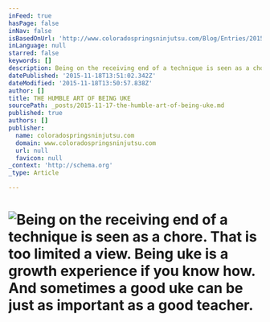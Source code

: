 ```yaml
---
inFeed: true
hasPage: false
inNav: false
isBasedOnUrl: 'http://www.coloradospringsninjutsu.com/Blog/Entries/2015/10/23_The_Humble_Art_of_Being_Uke.html'
inLanguage: null
starred: false
keywords: []
description: Being on the receiving end of a technique is seen as a chore. That is too limited a view. Being uke is a growth experience if you know how. And sometimes a good uke can be just as important as a good teacher.
datePublished: '2015-11-18T13:51:02.342Z'
dateModified: '2015-11-18T13:50:57.838Z'
author: []
title: THE HUMBLE ART OF BEING UKE
sourcePath: _posts/2015-11-17-the-humble-art-of-being-uke.md
published: true
authors: []
publisher:
  name: coloradospringsninjutsu.com
  domain: www.coloradospringsninjutsu.com
  url: null
  favicon: null
_context: 'http://schema.org'
_type: Article

---
```

# ![Being on the receiving end of a technique is seen as a chore. That is too limited a view. Being uke is a growth experience if you know how. And sometimes a good uke can be just as important as a good teacher.](https://the-grid-user-content.s3-us-west-2.amazonaws.com/d279389e-ef03-4f0d-bd2e-6aa36385efee.png)